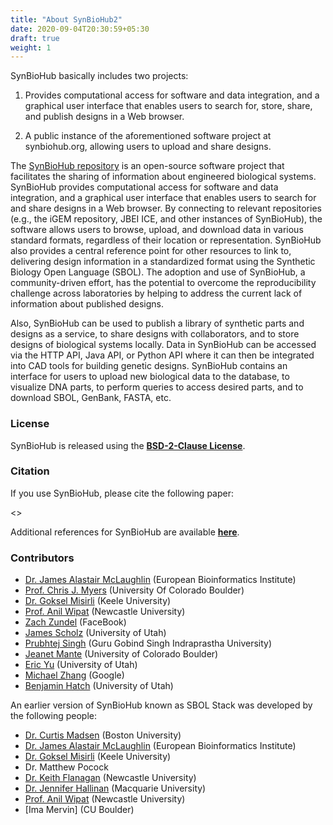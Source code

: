 ```yaml
---
title: "About SynBioHub2"
date: 2020-09-04T20:30:59+05:30
draft: true
weight: 1
---
```

SynBioHub basically includes two projects:

1. Provides computational access for software and data integration, and a graphical user interface that enables users to search for, store, share, and publish designs in a Web browser.

2. A public instance of the aforementioned software project at synbiohub.org, allowing users to upload and share designs.

The [SynBioHub repository](https://synbiohub.org) is an open-source software project that facilitates the sharing of information about engineered biological systems. SynBioHub provides computational access for software and data integration, and a graphical user interface that enables users to search for and share designs in a Web browser. By connecting to relevant repositories (e.g., the iGEM repository, JBEI ICE, and other instances of SynBioHub), the software allows users to browse, upload, and download data in various standard formats, regardless of their location or representation. SynBioHub also provides a central reference point for other resources to link to, delivering design information in a standardized format using the Synthetic Biology Open Language (SBOL). The adoption and use of SynBioHub, a community-driven effort, has the potential to overcome the reproducibility challenge across laboratories by helping to address the current lack of information about published designs.

Also, SynBioHub can be used to publish a library of synthetic parts and designs as a service, to share designs with collaborators, and to store designs of biological systems locally. Data in SynBioHub can be accessed via the HTTP API, Java API, or Python API where it can then be integrated into CAD tools for building genetic designs. SynBioHub contains an interface for users to upload new biological data to the database, to visualize DNA parts, to perform queries to access desired parts, and to download SBOL, GenBank, FASTA, etc.


### License

SynBioHub is released using the **[BSD-2-Clause License](https://github.com/SynBioHub/synbiohub/blob/master/LICENSE)**.

### Citation

If you use SynBioHub, please cite the following paper:

<<ADD SBH CITE HERE>>

Additional references for SynBioHub are available **[here](https://synbiohub.github.io/references/)**. 



### Contributors

* [Dr. James Alastair McLaughlin](https://www.ebi.ac.uk/about/people/james-mclaughlin) (European Bioinformatics Institute)
* [Prof. Chris J. Myers](https://www.colorado.edu/ecee/chris-myers) (University Of Colorado Boulder)
* [Dr. Goksel Misirli](https://www.keele.ac.uk/scm/staff/gokselmisirli/) (Keele University)
* [Prof. Anil Wipat](https://www.ncl.ac.uk/computing/people/profile/anilwipat.html#background) (Newcastle University)
* [Zach Zundel](http://www.async.ece.utah.edu/people/students/zach-zundel/) (FaceBook)
* [James Scholz](https://www.async.ece.utah.edu/~scholz/) (University of Utah)
* [Prubhtej Singh](https://www.linkedin.com/in/prubhtej-singh/) (Guru Gobind Singh Indraprastha University)
* [Jeanet Mante](https://myersresearchgroup.github.io/author/jet-mante/) (University of Colorado Boulder)
* [Eric Yu](https://myersresearchgroup.github.io/author/eric-yu/) (University of Utah)
* [Michael Zhang](https://myersresearchgroup.github.io/author/michael-zhang/) (Google)
* [Benjamin Hatch](https://www.linkedin.com/in/benjamin-hatch-296208195/) (University of Utah)


An earlier version of SynBioHub known as SBOL Stack was developed by the following people:

* [Dr. Curtis Madsen](https://sites.bu.edu/ckmadsen/) (Boston University)
* [Dr. James Alastair McLaughlin](https://www.ebi.ac.uk/about/people/james-mclaughlin) (European Bioinformatics Institute) 
* [Dr. Goksel Misirli](https://www.keele.ac.uk/scm/staff/gokselmisirli) (Keele University)
*  Dr. Matthew Pocock
* [Dr. Keith Flanagan](http://intbio.ncl.ac.uk/?people=dr-keith-flanagan) (Newcastle University) 
* [Dr. Jennifer Hallinan](https://research.science.mq.edu.au/synthetic-biology/people/) (Macquarie University)
* [Prof. Anil Wipat](https://www.ncl.ac.uk/computing/people/profile/anilwipat.html#background) (Newcastle University) 
* [Ima Mervin] (CU Boulder) 

